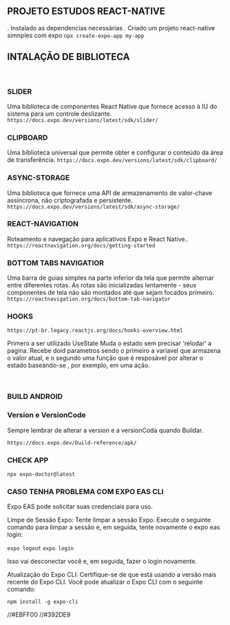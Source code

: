 ## PROJETO ESTUDOS REACT-NATIVE

. Instalado as dependencias necessárias
. Criado um projeto react-native simnples com expo
`npx create-expo-app my-app`
<br>

## INTALAÇÃO DE BIBLIOTECA

<br>

### SLIDER

Uma biblioteca de componentes React Native que fornece acesso à IU do sistema para um controle deslizante.
`https://docs.expo.dev/versions/latest/sdk/slider/`
<br>

### CLIPBOARD

Uma biblioteca universal que permite obter e configurar o conteúdo da área de transferência.
`https://docs.expo.dev/versions/latest/sdk/clipboard/`
<br>

### ASYNC-STORAGE

Uma biblioteca que fornece uma API de armazenamento de valor-chave assíncrona, não criptografada e persistente.
`https://docs.expo.dev/versions/latest/sdk/async-storage/`
<br>

### REACT-NAVIGATION

Roteamento e navegação para aplicativos Expo e React Native..
`https://reactnavigation.org/docs/getting-started`
<br>

### BOTTOM TABS NAVIGATIOR

Uma barra de guias simples na parte inferior da tela que permite alternar entre diferentes rotas. As rotas são inicializadas lentamente - seus componentes de tela não são montados até que sejam focados primeiro.
`https://reactnavigation.org/docs/bottom-tab-navigator`
<br>

### HOOKS

`https://pt-br.legacy.reactjs.org/docs/hooks-overview.html`

Primero a ser utilizado UseState
Muda o estado sem precisar 'relodar' a pagina.
Recebe doid parametros sendo o primeiro a variavel que armazena o valor atual, e o segundo uma função que é resposável por alterar o estado baseando-se , por exemplo, em uma ação.

<br>

### BUILD ANDROID

### Version e VersionCode

Sempre lembrar de alterar a version e a versionCoda quando Buildar.

`https://docs.expo.dev/build-reference/apk/`

### CHECK APP

`npx expo-doctor@latest`

### CASO TENHA PROBLEMA COM EXPO EAS CLI

Expo EAS pode solicitar suas credenciais para uso.

Limpe de Sessão Expo:
Tente limpar a sessão Expo. Execute o seguinte comando para limpar a sessão e, em seguida, tente novamente o expo eas login:

`expo logout`
`expo login`

Isso vai desconectar você e, em seguida, fazer o login novamente.

Atualização do Expo CLI:
Certifique-se de que está usando a versão mais recente do Expo CLI. Você pode atualizar o Expo CLI com o seguinte comando:

`npm install -g expo-cli`

//#EBFF00
//#392DE9
